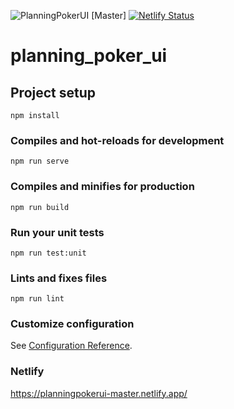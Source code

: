 ![PlanningPokerUI [Master]](https://github.com/BurakCanKOCAK/PlanningPokerUI/workflows/PlanningPokerUI%20%5BMaster%5D/badge.svg?branch=master)
[![Netlify Status](https://api.netlify.com/api/v1/badges/9966fbbe-b51b-4440-96e7-59e89bebbfde/deploy-status)](https://app.netlify.com/sites/planningpokerapp/deploys)
# planning_poker_ui

## Project setup
```
npm install
```

### Compiles and hot-reloads for development
```
npm run serve
```

### Compiles and minifies for production
```
npm run build
```

### Run your unit tests
```
npm run test:unit
```

### Lints and fixes files
```
npm run lint
```

### Customize configuration
See [Configuration Reference](https://cli.vuejs.org/config/).

### Netlify
https://planningpokerui-master.netlify.app/
